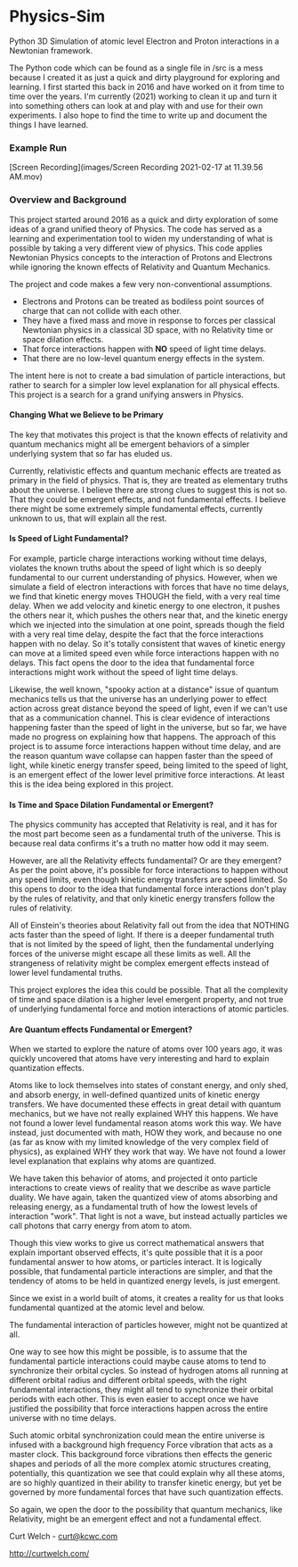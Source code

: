 # Physics-Sim
Python 3D Simulation of atomic level Electron and Proton interactions in a
Newtonian framework.

The Python code which can be found as a single file in /src is a mess because I
created it as just a quick and dirty playground for exploring and learning.
I first started this back in 2016 and have worked on it from time to time
over the years.  I'm currently (2021) working to clean it up and turn it
into something others can look at and play with and use for their own
experiments.  I also hope to find the time to write up and document the things
I have learned.

### Example Run

[Screen Recording](images/Screen Recording 2021-02-17 at 11.39.56 AM.mov)

### Overview and Background

This project started around 2016 as a quick and dirty exploration of some ideas
of a grand unified theory of Physics.  The code has served as a learning and
experimentation tool to widen my understanding of what is possible by taking a
very different view of physics.  This code applies Newtonian Physics concepts
to the interaction of Protons and Electrons while ignoring the known effects
of Relativity and Quantum Mechanics.

The project and code makes a few very non-conventional assumptions.

- Electrons and Protons can be treated as bodiless point sources of charge that
  can not collide with each other.
- They have a fixed mass and move in response to forces per classical Newtonian
  physics in a classical 3D space, with no Relativity time or space dilation effects.
- That force interactions happen with **NO** speed of light time delays.
- That there are no low-level quantum energy effects in the system.

The intent here is not to create a bad simulation of particle interactions,
but rather to search for a simpler low level explanation for all physical effects.
This project is a search for a grand unifying answers in Physics.

#### Changing What we Believe to be Primary

The key that motivates this project is that the known effects of relativity
and quantum mechanics might all be emergent behaviors of a simpler underlying
system that so far has eluded us.

Currently, relativistic effects and quantum mechanic effects are treated as
primary in the field of physics.  That is, they are treated as elementary
truths about the universe. I believe there are strong clues to suggest this is
not so.  That they could be emergent effects, and not fundamental effects. I
believe there might be some extremely simple fundamental effects, currently
unknown to us, that will explain all the rest.

#### Is Speed of Light Fundamental?

For example, particle charge interactions working without time delays, violates
the known truths about the speed of light which is so deeply fundamental to our
current understanding of physics.  However, when we simulate a field of
electron interactions with forces that have no time delays, we find that
kinetic energy moves THOUGH the field, with a very real time delay.  When we
add velocity and kinetic energy to one electron, it pushes the others near it,
which pushes the others near that, and the kinetic energy which we injected
into the simulation at one point, spreads though the field with a very real
time delay, despite the fact that the force interactions happen with no delay. 
So it's totally consistent that waves of kinetic energy can move at a limited
speed even while force interactions happen with no delays.  This fact opens the
door to the idea that fundamental force interactions might work without the
speed of light time delays.

Likewise, the well known, "spooky action at a distance" issue of quantum
mechanics tells us that the universe has an underlying power to effect action
across great distance beyond the speed of light, even if we can't use that as a
communication channel.  This is clear evidence of interactions happening faster
than the speed of light in the universe, but so far, we have made no progress
on explaining how that happens.  The approach of this project is to assume
force interactions happen without time delay, and are the reason quantum wave
collapse can happen faster than the speed of light, while kinetic energy
transfer speed, being limited to the speed of light, is an emergent effect of
the lower level primitive force interactions. At least this is the idea being
explored in this project.

#### Is Time and Space Dilation Fundamental or Emergent?

The physics community has accepted that Relativity is real, and it has for the
most part become seen as a fundamental truth of the universe.  This is because
real data confirms it's a truth no matter how odd it may seem.

However, are all the Relativity effects fundamental?  Or are they emergent? As
per the point above, it's possible for force interactions to happen without any
speed limits, even though kinetic energy transfers are speed limited.  So this
opens to door to the idea that fundamental force interactions don't play by the
rules of relativity, and that only kinetic energy transfers follow the rules of
relativity.

All of Einstein's theories about Relativity fall out from the idea that NOTHING
acts faster than the speed of light.  If there is a deeper fundamental truth
that is not limited by the speed of light, then the fundamental underlying
forces of the universe might escape all these limits as well. All the
strangeness of relativity might be complex emergent effects instead of lower
level fundamental truths.

This project explores the idea this could be possible.  That all the complexity
of time and space dilation is a higher level emergent property, and not true of
underlying fundamental force and motion interactions of atomic particles.

#### Are Quantum effects Fundamental or Emergent?

When we started to explore the nature of atoms over 100 years ago, it was
quickly uncovered that atoms have very interesting and hard to explain
quantization effects.

Atoms like to lock themselves into states of constant energy, and only shed,
and absorb energy, in well-defined quantized units of kinetic energy transfers.
We have documented these effects in great detail with quantum mechanics, but we
have not really explained WHY this happens. We have not found a lower level
fundamental reason atoms work this way.  We have instead, just documented with
math, HOW they work, and because no one (as far as know with my limited
knowledge of the very complex field of physics), as explained WHY they work
that way. We have not found a lower level explanation that explains why atoms
are quantized.

We have taken this behavior of atoms, and projected it onto particle
interactions to create views of reality that we describe as wave particle
duality.  We have again, taken the quantized view of atoms absorbing and
releasing energy, as a fundamental truth of how the lowest levels of
interaction "work".  That light is not a wave, but instead actually particles
we call photons that carry energy from atom to atom.

Though this view works to give us correct mathematical answers that explain
important observed effects, it's quite possible that it is a poor fundamental
answer to how atoms, or particles interact. It is logically possible, that
fundamental particle interactions are simpler, and that the tendency of atoms
to be held in quantized energy levels, is just emergent.

Since we exist in a world built of atoms, it creates a reality for us that
looks fundamental quantized at the atomic level and below.

The fundamental interaction of particles however, might not be quantized
at all.

One way to see how this might be possible, is to assume that the fundamental
particle interactions could maybe cause atoms to tend to synchronize their
orbital cycles.  So instead of hydrogen atoms all running at different orbital
radius and different orbital speeds, with the right fundamental interactions,
they might all tend to synchronize their orbital periods with each other. This
is even easier to accept once we have justified the possibility that force
interactions happen across the entire universe with no time delays.

Such atomic orbital synchronization could mean the entire universe is infused
with a background high frequency Force vibration that acts as a master clock.
This background force vibrations then effects the generic shapes and periods of
all the more complex atomic structures creating, potentially, this quantization
we see that could explain why all these atoms, are so highly quantized in their
ability to transfer kinetic energy, but yet be governed by more fundamental
forces that have such quantization effects.

So again, we open the door to the possibility that quantum mechanics, like
Relativity, might be an emergent effect and not a fundamental effect.

Curt Welch - curt@kcwc.com

http://curtwelch.com/




